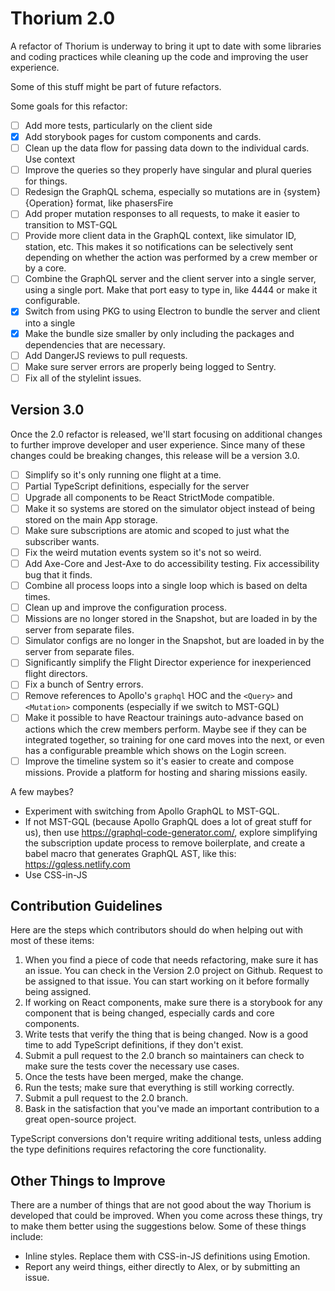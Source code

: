 # Thorium 2.0

A refactor of Thorium is underway to bring it upt to date with some libraries
and coding practices while cleaning up the code and improving the user
experience.

Some of this stuff might be part of future refactors.

Some goals for this refactor:

- [ ] Add more tests, particularly on the client side
- [x] Add storybook pages for custom components and cards.
- [ ] Clean up the data flow for passing data down to the individual cards. Use
      context
- [ ] Improve the queries so they properly have singular and plural queries for
      things.
- [ ] Redesign the GraphQL schema, especially so mutations are in
      {system}{Operation} format, like phasersFire
- [ ] Add proper mutation responses to all requests, to make it easier to
      transition to MST-GQL
- [ ] Provide more client data in the GraphQL context, like simulator ID,
      station, etc. This makes it so notifications can be selectively sent
      depending on whether the action was performed by a crew member or by a
      core.
- [ ] Combine the GraphQL server and the client server into a single server,
      using a single port. Make that port easy to type in, like 4444 or make it
      configurable.
- [x] Switch from using PKG to using Electron to bundle the server and client
      into a single
- [x] Make the bundle size smaller by only including the packages and
      dependencies that are necessary.
- [ ] Add DangerJS reviews to pull requests.
- [ ] Make sure server errors are properly being logged to Sentry.
- [ ] Fix all of the stylelint issues.

## Version 3.0

Once the 2.0 refactor is released, we'll start focusing on additional changes to
further improve developer and user experience. Since many of these changes could
be breaking changes, this release will be a version 3.0.

- [ ] Simplify so it's only running one flight at a time.
- [ ] Partial TypeScript definitions, especially for the server
- [ ] Upgrade all components to be React StrictMode compatible.
- [ ] Make it so systems are stored on the simulator object instead of being
      stored on the main App storage.
- [ ] Make sure subscriptions are atomic and scoped to just what the subscriber
      wants.
- [ ] Fix the weird mutation events system so it's not so weird.
- [ ] Add Axe-Core and Jest-Axe to do accessibility testing. Fix accessibility
      bug that it finds.
- [ ] Combine all process loops into a single loop which is based on delta
      times.
- [ ] Clean up and improve the configuration process.
- [ ] Missions are no longer stored in the Snapshot, but are loaded in by the
      server from separate files.
- [ ] Simulator configs are no longer in the Snapshot, but are loaded in by the
      server from separate files.
- [ ] Significantly simplify the Flight Director experience for inexperienced
      flight directors.
- [ ] Fix a bunch of Sentry errors.
- [ ] Remove references to Apollo's `graphql` HOC and the `<Query>` and
      `<Mutation>` components (especially if we switch to MST-GQL)
- [ ] Make it possible to have Reactour trainings auto-advance based on actions
      which the crew members perform. Maybe see if they can be integrated
      together, so training for one card moves into the next, or even has a
      configurable preamble which shows on the Login screen.
- [ ] Improve the timeline system so it's easier to create and compose missions.
      Provide a platform for hosting and sharing missions easily.

A few maybes?

- Experiment with switching from Apollo GraphQL to MST-GQL.
- If not MST-GQL (because Apollo GraphQL does a lot of great stuff for us), then
  use https://graphql-code-generator.com/, explore simplifying the subscription
  update process to remove boilerplate, and create a babel macro that generates
  GraphQL AST, like this: https://gqless.netlify.com
- Use CSS-in-JS

## Contribution Guidelines

Here are the steps which contributors should do when helping out with most of
these items:

1. When you find a piece of code that needs refactoring, make sure it has an
   issue. You can check in the Version 2.0 project on Github. Request to be
   assigned to that issue. You can start working on it before formally being
   assigned.
2. If working on React components, make sure there is a storybook for any
   component that is being changed, especially cards and core components.
3. Write tests that verify the thing that is being changed. Now is a good time
   to add TypeScript definitions, if they don't exist.
4. Submit a pull request to the 2.0 branch so maintainers can check to make sure
   the tests cover the necessary use cases.
5. Once the tests have been merged, make the change.
6. Run the tests; make sure that everything is still working correctly.
7. Submit a pull request to the 2.0 branch.
8. Bask in the satisfaction that you've made an important contribution to a
   great open-source project.

TypeScript conversions don't require writing additional tests, unless adding the
type definitions requires refactoring the core functionality.

## Other Things to Improve

There are a number of things that are not good about the way Thorium is
developed that could be improved. When you come across these things, try to make
them better using the suggestions below. Some of these things include:

- Inline styles. Replace them with CSS-in-JS definitions using Emotion.
- Report any weird things, either directly to Alex, or by submitting an issue.
